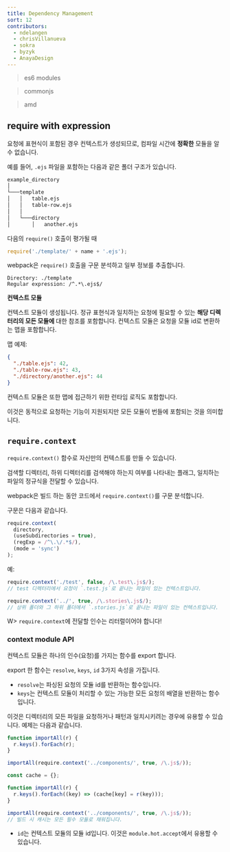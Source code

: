 ```yaml
---
title: Dependency Management
sort: 12
contributors:
  - ndelangen
  - chrisVillanueva
  - sokra
  - byzyk
  - AnayaDesign
---
```


> es6 modules

> commonjs

> amd

## require with expression

요청에 표현식이 포함된 경우 컨텍스트가 생성되므로, 컴파일 시간에 **정확한** 모듈을 알 수 없습니다.

예를 들어, `.ejs` 파일을 포함하는 다음과 같은 폴더 구조가 있습니다.

```bash
example_directory
│
└───template
│   │   table.ejs
│   │   table-row.ejs
│   │
│   └───directory
│       │   another.ejs
```

다음의 `require()` 호출이 평가될 때

```javascript
require('./template/' + name + '.ejs');
```

webpack은 `require()` 호출을 구문 분석하고 일부 정보를 추출합니다.

```code
Directory: ./template
Regular expression: /^.*\.ejs$/
```

**컨텍스트 모듈**

컨텍스트 모듈이 생성됩니다. 정규 표현식과 일치하는 요청에 필요할 수 있는 **해당 디렉터리의 모든 모듈에** 대한 참조를 포함합니다. 컨텍스트 모듈은 요청을 모듈 id로 변환하는 맵을 포함합니다.

맵 예제:

```json
{
  "./table.ejs": 42,
  "./table-row.ejs": 43,
  "./directory/another.ejs": 44
}
```

컨텍스트 모듈은 또한 맵에 접근하기 위한 런타임 로직도 포함합니다.

이것은 동적으로 요청하는 기능이 지원되지만 모든 모듈이 번들에 포함되는 것을 의미합니다.

## `require.context`

`require.context()` 함수로 자신만의 컨텍스트를 만들 수 있습니다.

검색할 디렉터리, 하위 디렉터리를 검색해야 하는지 여부를 나타내는 플래그,
일치하는 파일의 정규식을 전달할 수 있습니다.

webpack은 빌드 하는 동안 코드에서 `require.context()`를 구문 분석합니다.

구문은 다음과 같습니다.

```javascript
require.context(
  directory,
  (useSubdirectories = true),
  (regExp = /^\.\/.*$/),
  (mode = 'sync')
);
```

예:

```javascript
require.context('./test', false, /\.test\.js$/);
// test 디렉터리에서 요청이 `.test.js`로 끝나는 파일이 있는 컨텍스트입니다.
```

```javascript
require.context('../', true, /\.stories\.js$/);
// 상위 폴더와 그 하위 폴더에서 `.stories.js`로 끝나는 파일이 있는 컨텍스트입니다.
```

W> `require.context`에 전달할 인수는 리터럴이어야 합니다!

### context module API

컨텍스트 모듈은 하나의 인수(요청)를 가지는 함수를 export 합니다.

export 한 함수는 `resolve`, `keys`, `id` 3가지 속성을 가집니다.

- `resolve`는 파싱된 요청의 모듈 id를 반환하는 함수입니다.
- `keys`는 컨텍스트 모듈이 처리할 수 있는 가능한 모든 요청의 배열을 반환하는 함수입니다.

이것은 디렉터리의 모든 파일을 요청하거나 패턴과 일치시키려는 경우에 유용할 수 있습니다. 예제는 다음과 같습니다.

```javascript
function importAll(r) {
  r.keys().forEach(r);
}

importAll(require.context('../components/', true, /\.js$/));
```

```javascript
const cache = {};

function importAll(r) {
  r.keys().forEach((key) => (cache[key] = r(key)));
}

importAll(require.context('../components/', true, /\.js$/));
// 빌드 시 캐시는 모든 필수 모듈로 채워집니다.
```

- `id`는 컨텍스트 모듈의 모듈 id입니다. 이것은 `module.hot.accept`에서 유용할 수 있습니다.
